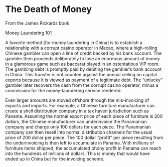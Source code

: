 # The Death of Money

From the James Rickards book

Money Laundering 101

A favorite method [for money laundering in China] is to establish a
relationship with a corrupt casino operator in Macao, where a
high-rolling Chinese gambler can open a line of credit backed by his
bank account. The gambler then proceeds deliberately to lose an
enormous amount of money in a glamorous game such as baccarat played
in an ostentatious VIP room. The gambling debt is promptly paid by
debiting the gambler’s bank account in China. This transfer is not
counted against the annual ceiling on capital exports because it is
viewed as payment of a legitimate debt. The “unlucky” gambler later
recovers the cash from the corrupt casino operator, minus a commission
for the money-laundering service rendered.

Even larger amounts are moved offshore through the mis-invoicing of
exports and imports. For example, a Chinese furniture manufacturer can
create a shell distribution company in a tax haven jurisdiction such
as Panama. Assuming the normal export price of each piece of furniture
is 200 dollars, the Chinese manufacturer can underinvoice the
Panamanian company and charge only 100 dollars for each piece. The
Panamanian company can then resell into normal distribution channels
for the usual price of 200 dollar per piece. The 100 dollar “profit”
per piece resulting from the underinvoicing is then left to accumulate
in Panama. With millions of furniture items shipped, the accumulated
phony profit in Panama can reach into the hundreds of millions of
dollars. This is money that would have ended up in China but for the
invoicing scheme.

